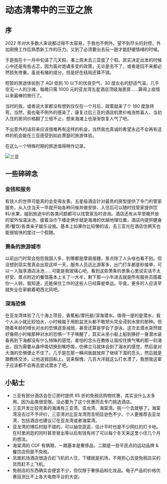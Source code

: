 # 动态清零中的三亚之旅

## 序
2022 年对大多数人来说都过得不太容易，于我也不例外。望不到尽头的封控，外加刚换工作后熟悉新工作的压力。又到了必须要出去玩一趟才能舒缓情绪的时候。  

于是我在十一月中旬请了几天假，凑上周末去三亚度了个假。其实决定出发的时候心中还是有些忐忑，因为面对诡谲多变的政策，无论是去不了，或者是回不来都必然损失惨重。虽说有赌的成分，但是好在结局还算不错。  

短暂的旅途体验到了 AQI 低到 10 以下的优良空气，30 度左右的舒适气温，几乎空无一人的沙滩，每晚只需 1000 元的亚龙湾五星酒店顶级海景房......算得上疫情以来最棒的旅行了。  

当时的我，或者说大家都没有想到仅仅在一个月后，政策就来了个 180 度急转弯。当然，我也毫不例外的感染了，康复过后三亚的酒店机票价格涨势喜人，当初入住的房间价格翻了三倍不止，想来海滩上也渐渐恢复人气了吧。  

不出意外的话将来应该很难再有这样的机会，当然我也真诚的希望永远不会再有这样的机会能在三亚感受到如此萧瑟的旅游体验。  

在这么一个特殊时期的旅途值得稍作记录。

![三亚](https://pic.imgdb.cn/item/63c669dabe43e0d30ef236cd.jpg)

## 一些碎碎念

### 金钱和服务
有钱人的世界可能真的会变得友善。五星级酒店针对最贵的房型提供了专门的管家服务，从入住当天一早就开始各种问候并做安排，入住后可以随时找管家提供饮料/水果，碰到旅途中的各类问题都可以找管家及时咨询。酒店还有从早至晚开放的室外恒温泳池，披着浴巾下楼走俩步就是海滩的优越地理位置，酒店内提供健身房/餐饮/各类亲子娱乐设施。基本上如果你比较懒的话，去三亚光在酒店住俩天也能很愉快的度过一个假期。  

### 萧条的旅游城市
以前出门时常会抱怨我国人多，到哪都是摩肩接踵，景点除了人头啥也看不到。但没想到现实里真会出现这样一天，服务人员远比游客多，出门打车都是秒接单，可以一人独享酒店泳池......可能是我玻璃心吧，看到这些萧条的景象心里说实话不太好受。景点附近的餐馆基本上关了一大半，剩下那一小半进去就是所有服务员围着你一人转。我知道，还能保住工作的这些人已经算是幸运。毕竟，更多的人应该早就失业在家躺着喝西北风吧。

### 深海恐惧
在亚龙湾体验了几个海上项目，香蕉船/摩托艇/深海潜水。值得一提的是潜水，我个人从小就比较怕水，小时候属于用脸盆洗头都不敢把头完全浸到水里的那种。但随着年龄的增长对水的恐惧逐渐减弱，甚至还算是学会了游泳。这次去潜水突然就好像把小时候那种对水的恐惧一下子唤醒了，其实从坐小艇上船到换好一身潜水装备再到下海都没有什么特殊的感觉。害怕的念头在教练让我咬住换气嘴的那一刻涌出，因为需要从鼻呼吸切换到嘴呼吸，仿佛立马就体会到了溺水的感觉，然后是对大海的恐惧便止不住了。几乎是在那一瞬间我就放弃了继续下潜的念头，然后就是跟教练交涉，让他送我回船上。说来惭愧，几百大洋就这么打水漂了，我想我这辈子应该都不会再去尝试潜水了吧。

## 小贴士
* 三亚有部分酒店会在订房时提供 95 折的免税店购物优惠，其实没什么太多用，因为品类很受限。没必要为了这个优惠而去专门挑选酒店。
* 三亚开发比较完善的海滩有三亚湾、亚龙湾、海棠湾。挑一个去就够了，海棠湾没去过不予评价，三亚湾对比亚龙湾而言明显逊色不少。个人更推荐去亚龙湾，包括酒店也建议订在亚龙湾或者海棠湾。
* 亚龙湾的博后村挺不错的，可以抽空逛逛，估计平时也是不少网红的打卡地。在村里闲逛的同时甚至冒出等以后有钱有闲了可以每个冬天来这里小住几个月的想法。
* 海棠湾的 CDF 有俩期，一期基本是奢侈品，二期是一些平民点的运动品牌 & 餐饮店但是不免税。
* 凤凰机场酒店很适合赶飞机的人住，下楼就是机场，不用担心去提免税店买的货而赶不上飞机。
* 免税店的东西确实会便宜不少，但仅限于奢侈品和化妆品。电子产品的价格优惠目测比不上各大电商平台的大促。